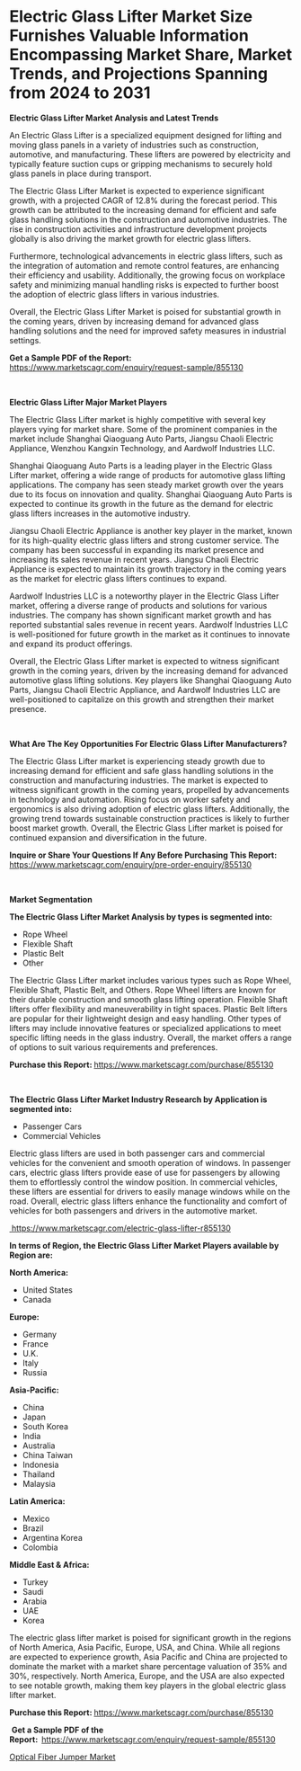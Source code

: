 <p><h1>Electric Glass Lifter Market Size Furnishes Valuable Information Encompassing Market Share, Market Trends, and Projections Spanning from 2024 to 2031</h1></p><p><strong>Electric Glass Lifter Market Analysis and Latest Trends</strong></p>
<p><p>An Electric Glass Lifter is a specialized equipment designed for lifting and moving glass panels in a variety of industries such as construction, automotive, and manufacturing. These lifters are powered by electricity and typically feature suction cups or gripping mechanisms to securely hold glass panels in place during transport.</p><p>The Electric Glass Lifter Market is expected to experience significant growth, with a projected CAGR of 12.8% during the forecast period. This growth can be attributed to the increasing demand for efficient and safe glass handling solutions in the construction and automotive industries. The rise in construction activities and infrastructure development projects globally is also driving the market growth for electric glass lifters.</p><p>Furthermore, technological advancements in electric glass lifters, such as the integration of automation and remote control features, are enhancing their efficiency and usability. Additionally, the growing focus on workplace safety and minimizing manual handling risks is expected to further boost the adoption of electric glass lifters in various industries.</p><p>Overall, the Electric Glass Lifter Market is poised for substantial growth in the coming years, driven by increasing demand for advanced glass handling solutions and the need for improved safety measures in industrial settings.</p></p>
<p><strong>Get a Sample PDF of the Report:&nbsp;</strong> <a href="https://www.marketscagr.com/enquiry/request-sample/855130">https://www.marketscagr.com/enquiry/request-sample/855130</a></p>
<p>&nbsp;</p>
<p><strong>Electric Glass Lifter Major Market Players</strong></p>
<p><p>The Electric Glass Lifter market is highly competitive with several key players vying for market share. Some of the prominent companies in the market include Shanghai Qiaoguang Auto Parts, Jiangsu Chaoli Electric Appliance, Wenzhou Kangxin Technology, and Aardwolf Industries LLC.</p><p>Shanghai Qiaoguang Auto Parts is a leading player in the Electric Glass Lifter market, offering a wide range of products for automotive glass lifting applications. The company has seen steady market growth over the years due to its focus on innovation and quality. Shanghai Qiaoguang Auto Parts is expected to continue its growth in the future as the demand for electric glass lifters increases in the automotive industry.</p><p>Jiangsu Chaoli Electric Appliance is another key player in the market, known for its high-quality electric glass lifters and strong customer service. The company has been successful in expanding its market presence and increasing its sales revenue in recent years. Jiangsu Chaoli Electric Appliance is expected to maintain its growth trajectory in the coming years as the market for electric glass lifters continues to expand.</p><p>Aardwolf Industries LLC is a noteworthy player in the Electric Glass Lifter market, offering a diverse range of products and solutions for various industries. The company has shown significant market growth and has reported substantial sales revenue in recent years. Aardwolf Industries LLC is well-positioned for future growth in the market as it continues to innovate and expand its product offerings.</p><p>Overall, the Electric Glass Lifter market is expected to witness significant growth in the coming years, driven by the increasing demand for advanced automotive glass lifting solutions. Key players like Shanghai Qiaoguang Auto Parts, Jiangsu Chaoli Electric Appliance, and Aardwolf Industries LLC are well-positioned to capitalize on this growth and strengthen their market presence.</p></p>
<p>&nbsp;</p>
<p><strong>What Are The Key Opportunities For Electric Glass Lifter Manufacturers?</strong></p>
<p><p>The Electric Glass Lifter market is experiencing steady growth due to increasing demand for efficient and safe glass handling solutions in the construction and manufacturing industries. The market is expected to witness significant growth in the coming years, propelled by advancements in technology and automation. Rising focus on worker safety and ergonomics is also driving adoption of electric glass lifters. Additionally, the growing trend towards sustainable construction practices is likely to further boost market growth. Overall, the Electric Glass Lifter market is poised for continued expansion and diversification in the future.</p></p>
<p><strong>Inquire or Share Your Questions If Any Before Purchasing This Report:</strong> <a href="https://www.marketscagr.com/enquiry/pre-order-enquiry/855130">https://www.marketscagr.com/enquiry/pre-order-enquiry/855130</a></p>
<p>&nbsp;</p>
<p><strong>Market Segmentation</strong></p>
<p><strong>The Electric Glass Lifter Market Analysis by types is segmented into:</strong></p>
<p><ul><li>Rope Wheel</li><li>Flexible Shaft</li><li>Plastic Belt</li><li>Other</li></ul></p>
<p><p>The Electric Glass Lifter market includes various types such as Rope Wheel, Flexible Shaft, Plastic Belt, and Others. Rope Wheel lifters are known for their durable construction and smooth glass lifting operation. Flexible Shaft lifters offer flexibility and maneuverability in tight spaces. Plastic Belt lifters are popular for their lightweight design and easy handling. Other types of lifters may include innovative features or specialized applications to meet specific lifting needs in the glass industry. Overall, the market offers a range of options to suit various requirements and preferences.</p></p>
<p><strong>Purchase this Report:&nbsp;</strong><a href="https://www.marketscagr.com/purchase/855130">https://www.marketscagr.com/purchase/855130</a></p>
<p>&nbsp;</p>
<p><strong>The Electric Glass Lifter Market Industry Research by Application is segmented into:</strong></p>
<p><ul><li>Passenger Cars</li><li>Commercial Vehicles</li></ul></p>
<p><p>Electric glass lifters are used in both passenger cars and commercial vehicles for the convenient and smooth operation of windows. In passenger cars, electric glass lifters provide ease of use for passengers by allowing them to effortlessly control the window position. In commercial vehicles, these lifters are essential for drivers to easily manage windows while on the road. Overall, electric glass lifters enhance the functionality and comfort of vehicles for both passengers and drivers in the automotive market.</p></p>
<p><a href="https://www.marketscagr.com/electric-glass-lifter-r855130">&nbsp;https://www.marketscagr.com/electric-glass-lifter-r855130</a></p>
<p><strong>In terms of Region, the Electric Glass Lifter Market Players available by Region are:</strong></p>
<p>
    <p> <strong> North America: </strong>
        <ul>
            <li>United States</li>
            <li>Canada</li>
        </ul>
        </p> 
    <p> <strong> Europe: </strong>
        <ul>
            <li>Germany</li>
            <li>France</li>
            <li>U.K.</li>
            <li>Italy</li>
            <li>Russia</li>
        </ul>
        </p> 
    <p> <strong> Asia-Pacific: </strong>
        <ul>
            <li>China</li>
            <li>Japan</li>
            <li>South Korea</li>
            <li>India</li>
            <li>Australia</li>
            <li>China Taiwan</li>
            <li>Indonesia</li>
            <li>Thailand</li>
            <li>Malaysia</li>
        </ul>
        </p> 
    <p> <strong> Latin America: </strong>
        <ul>
            <li>Mexico</li>
            <li>Brazil</li>
            <li>Argentina Korea</li>
            <li>Colombia</li>
        </ul>
        </p> 
    <p> <strong> Middle East & Africa: </strong>
        <ul>
            <li>Turkey</li>
            <li>Saudi</li>
            <li>Arabia</li>
            <li>UAE</li>
            <li>Korea</li>
        </ul>
    </p>
    </p>
<p><p>The electric glass lifter market is poised for significant growth in the regions of North America, Asia Pacific, Europe, USA, and China. While all regions are expected to experience growth, Asia Pacific and China are projected to dominate the market with a market share percentage valuation of 35% and 30%, respectively. North America, Europe, and the USA are also expected to see notable growth, making them key players in the global electric glass lifter market.</p></p>
<p><strong>Purchase this Report: </strong><a href="https://www.marketscagr.com/purchase/855130">https://www.marketscagr.com/purchase/855130</a></p>
<p>&nbsp;<strong>Get a Sample PDF of the Report:&nbsp;&nbsp;</strong><a href="https://www.marketscagr.com/enquiry/request-sample/855130">https://www.marketscagr.com/enquiry/request-sample/855130</a></p>
<p><strong></strong></p>
<p><p><a href="https://github.com/rslnowrouzi/Market-Research-Report-List-1/blob/main/optical-fiber-jumper-market.md">Optical Fiber Jumper Market</a></p></p>